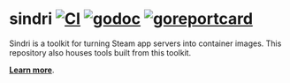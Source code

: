 # sindri [![CI](https://github.com/frantjc/sindri/actions/workflows/ci.yml/badge.svg?branch=main&event=push)](https://github.com/frantjc/sindri/actions) [![godoc](https://pkg.go.dev/badge/github.com/frantjc/sindri.svg)](https://pkg.go.dev/github.com/frantjc/sindri) [![goreportcard](https://goreportcard.com/badge/github.com/frantjc/sindri)](https://goreportcard.com/report/github.com/frantjc/sindri)

Sindri is a toolkit for turning Steam app servers into container images. This repository also houses tools built from this toolkit.

[**Learn more**](https://frantjc.github.io/sindri).

